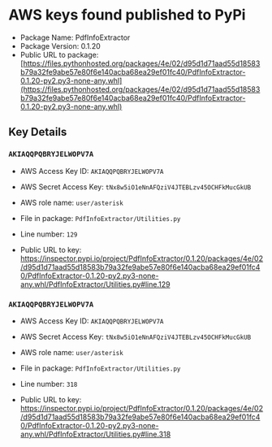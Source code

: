 # AWS keys found published to PyPi

* Package Name: PdfInfoExtractor
* Package Version: 0.1.20
* Public URL to package: [https://files.pythonhosted.org/packages/4e/02/d95d1d71aad55d18583b79a32fe9abe57e80f6e140acba68ea29ef01fc40/PdfInfoExtractor-0.1.20-py2.py3-none-any.whl](https://files.pythonhosted.org/packages/4e/02/d95d1d71aad55d18583b79a32fe9abe57e80f6e140acba68ea29ef01fc40/PdfInfoExtractor-0.1.20-py2.py3-none-any.whl)

## Key Details

### `AKIAQQPQBRYJELWOPV7A`

* AWS Access Key ID: `AKIAQQPQBRYJELWOPV7A`
* AWS Secret Access Key: `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` 
* AWS role name: `user/asterisk`
* File in package: `PdfInfoExtractor/Utilities.py`
* Line number: `129`

* Public URL to key: https://inspector.pypi.io/project/PdfInfoExtractor/0.1.20/packages/4e/02/d95d1d71aad55d18583b79a32fe9abe57e80f6e140acba68ea29ef01fc40/PdfInfoExtractor-0.1.20-py2.py3-none-any.whl/PdfInfoExtractor/Utilities.py#line.129



### `AKIAQQPQBRYJELWOPV7A`

* AWS Access Key ID: `AKIAQQPQBRYJELWOPV7A`
* AWS Secret Access Key: `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` 
* AWS role name: `user/asterisk`
* File in package: `PdfInfoExtractor/Utilities.py`
* Line number: `318`

* Public URL to key: https://inspector.pypi.io/project/PdfInfoExtractor/0.1.20/packages/4e/02/d95d1d71aad55d18583b79a32fe9abe57e80f6e140acba68ea29ef01fc40/PdfInfoExtractor-0.1.20-py2.py3-none-any.whl/PdfInfoExtractor/Utilities.py#line.318


